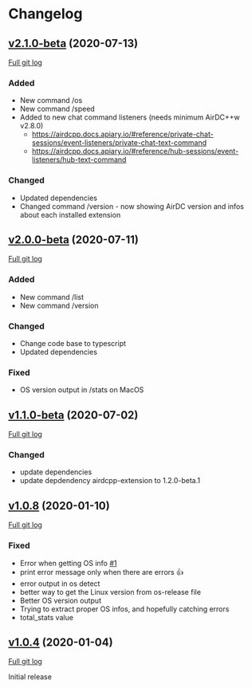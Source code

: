 # Changelog

## [v2.1.0-beta](https://github.com/peps1/airdcpp-user-commands/tree/v2.1.0-beta.6) (2020-07-13)
[Full git log](https://github.com/peps1/airdcpp-user-commands/compare/v2.0.0-beta.6...v2.1.0-beta.6)

### Added
- New command /os
- New command /speed
- Added to new chat command listeners (needs minimum AirDC++w v2.8.0)
  - https://airdcpp.docs.apiary.io/#reference/private-chat-sessions/event-listeners/private-chat-text-command
  - https://airdcpp.docs.apiary.io/#reference/hub-sessions/event-listeners/hub-text-command

### Changed
- Updated dependencies
- Changed command /version - now showing AirDC version and infos about each installed extension

## [v2.0.0-beta](https://github.com/peps1/airdcpp-user-commands/tree/v2.0.0-beta.6) (2020-07-11)
[Full git log](https://github.com/peps1/airdcpp-user-commands/compare/v1.1.0-beta.1...v2.0.0-beta.6)

### Added
- New command /list
- New command /version

### Changed
- Change code base to typescript
- Updated dependencies

### Fixed
- OS version output in /stats on MacOS

## [v1.1.0-beta](https://github.com/peps1/airdcpp-user-commands/tree/v1.1.0-beta.1) (2020-07-02)
[Full git log](https://github.com/peps1/airdcpp-user-commands/compare/v1.0.8...v1.1.0-beta.1)

### Changed
- update dependencies
- update depdendency airdcpp-extension to 1.2.0-beta.1

## [v1.0.8](https://github.com/peps1/airdcpp-user-commands/tree/v1.0.8) (2020-01-10)
[Full git log](https://github.com/peps1/airdcpp-user-commands/compare/v1.0.4...v1.0.8)

### Fixed
- Error when getting OS info [\#1](https://github.com/peps1/airdcpp-user-commands/issues/1)
- print error message only when there are errors 👍
- error output in os detect
- better way to get the Linux version from os-release file
- Better OS version output
- Trying to extract proper OS infos, and hopefully catching errors
- total_stats value

## [v1.0.4](https://github.com/peps1/airdcpp-user-commands/tree/v1.0.4) (2020-01-04)
[Full git log](https://github.com/peps1/airdcpp-user-commands/compare/39335e4ab6e8f79c3b3984b47d80907fc7e89f46...v1.0.4)

Initial release
